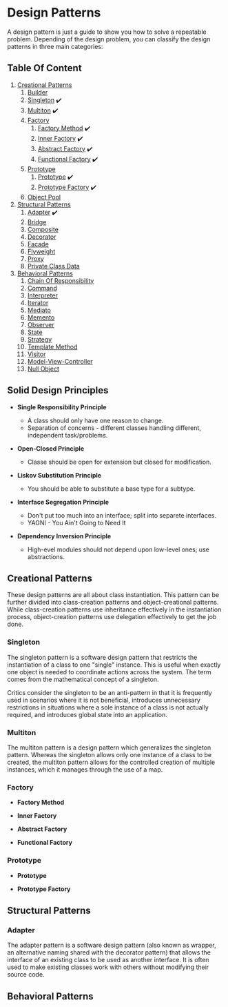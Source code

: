 # Design Patterns

A design pattern is just a guide to show you how to solve a repeatable problem.
Depending of the design problem, you can classify the design patterns in three main categories:

## Table Of Content

1. [Creational Patterns](#creational_patterns)
    1. [Builder](#)
    2. [Singleton](#singleton) :heavy_check_mark:
    3. [Multiton](#multiton) :heavy_check_mark:
    4. [Factory](#factory_intro)
        1. [Factory Method](#factory_method) :heavy_check_mark:
        2. [Inner Factory](#inner_factory) :heavy_check_mark:
        3. [Abstract Factory](#abstract_factory) :heavy_check_mark:
        4. [Functional Factory](#functional_factory) :heavy_check_mark:
    5. [Prototype](#prototype_intro)
        1. [Prototype](#prototype) :heavy_check_mark:
        2. [Prototype Factory](#prototype_factory) :heavy_check_mark:
    6. [Object Pool](#)
2. [Structural Patterns](#structural_patterns)
    1. [Adapter](#adapter) :heavy_check_mark:
    2. [Bridge](#)
    3. [Composite](#)
    4. [Decorator](#)
    5. [Facade](#)
    6. [Flyweight](#)
    7. [Proxy](#)
    8. [Private Class Data](#)
3. [Behavioral Patterns](#behavioral_patterns)
    1. [Chain Of Responsibility](#)
    2. [Command](#)
    3. [Interpreter](#)
    4. [Iterator](#)
    5. [Mediato](#)
    6. [Memento](#)
    7. [Observer](#)
    8. [State](#)
    9. [Strategy](#)
    10. [Template Method](#)
    11. [Visitor](#)
    12. [Model-View-Controller](#)
    13. [Null Object](#)

## Solid Design Principles

* __Single Responsibility Principle__
    * A class should only have one reason to change.
    * Separation of concerns - different classes handling different, independent task/problems.

* __Open-Closed Principle__
    * Classe should be open for extension but closed for modification.

* __Liskov Substitution Principle__
    * You should be able to substitute a base type for a subtype.

* __Interface Segregation Principle__
    * Don't put too much into an interface; split into separete interfaces.
    * YAGNI - You Ain't Going to Need It

* __Dependency Inversion Principle__
    * High-evel modules should not depend upon low-level ones; use abstractions.


## Creational Patterns <a name="creational_patterns"></a>

These design patterns are all about class instantiation. This pattern can be further divided into class-creation patterns and object-creational patterns. While class-creation patterns use inheritance effectively in the instantiation process, object-creation patterns use delegation effectively to get the job done.

### Singleton <a name="singleton"></a>

The singleton pattern is a software design pattern that restricts the instantiation of a class to one "single" instance. This is useful when exactly one object is needed to coordinate actions across the system. The term comes from the mathematical concept of a singleton.

Critics consider the singleton to be an anti-pattern in that it is frequently used in scenarios where it is not beneficial, introduces unnecessary restrictions in situations where a sole instance of a class is not actually required, and introduces global state into an application.

### Multiton <a name="multiton"></a>

The multiton pattern is a design pattern which generalizes the singleton pattern. Whereas the singleton allows only one instance of a class to be created, the multiton pattern allows for the controlled creation of multiple instances, which it manages through the use of a map.

### Factory <a name="factory_intro"></a>

* __Factory Method__ <a name="factory_method"></a>

* __Inner Factory__ <a name="inner_factory"></a>

* __Abstract Factory__ <a name="abstract_factory"></a>

* __Functional Factory__ <a name="functional_factory"></a>

### Prototype <a name="prototype_intro"></a>

* __Prototype__ <a name="prototype"></a>

* __Prototype Factory__ <a name="prototype_factory"></a>

## Structural Patterns <a name="structural_patterns"></a>

### Adapter <a name="adapter"></a>

 The adapter pattern is a software design pattern (also known as wrapper, an alternative naming shared with the decorator pattern) that allows the interface of an existing class to be used as another interface. It is often used to make existing classes work with others without modifying their source code.

## Behavioral Patterns <a name="behavioral_patterns"></a>


